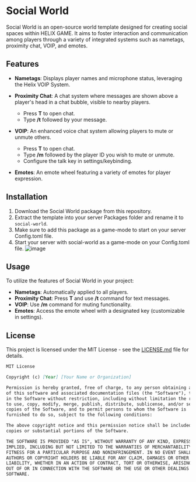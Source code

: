 # Social World

Social World is an open-source world template designed for creating social spaces within HELIX GAME. It aims to foster interaction and communication among players through a variety of integrated systems such as nametags, proximity chat, VOIP, and emotes.

## Features

- **Nametags**: Displays player names and microphone status, leveraging the Helix VOIP System.

- **Proximity Chat**: A chat system where messages are shown above a player's head in a chat bubble, visible to nearby players.
  - Press **T** to open chat.
  - Type **/t** followed by your message.

- **VOIP**: An enhanced voice chat system allowing players to mute or unmute others.
  - Press **T** to open chat.
  - Type **/m** followed by the player ID you wish to mute or unmute.
  - Configure the talk key in settings/keybinding.

- **Emotes**: An emote wheel featuring a variety of emotes for player expression.

## Installation

1. Download the Social World package from this repository.
2. Extract the template into your server Packages folder and rename it to `social-world`.
3. Make sure to add this package as a game-mode to start on your server Config.toml file.
4. Start your server with social-world as a game-mode on your Config.toml file.
![image](https://github.com/helix-game/Social-World/assets/67294331/641e9df8-4fdb-4f37-a431-33625ac82c10)

## Usage

To utilize the features of Social World in your project:

- **Nametags**: Automatically applied to all players.
- **Proximity Chat**: Press **T** and use **/t** command for text messages.
- **VOIP**: Use **/m** command for muting functionality.
- **Emotes**: Access the emote wheel with a designated key (customizable in settings).

## License

This project is licensed under the MIT License - see the [LICENSE.md](LICENSE.md) file for details.

```markdown
MIT License

Copyright (c) [Year] [Your Name or Organization]

Permission is hereby granted, free of charge, to any person obtaining a copy
of this software and associated documentation files (the "Software"), to deal
in the Software without restriction, including without limitation the rights
to use, copy, modify, merge, publish, distribute, sublicense, and/or sell
copies of the Software, and to permit persons to whom the Software is
furnished to do so, subject to the following conditions:

The above copyright notice and this permission notice shall be included in all
copies or substantial portions of the Software.

THE SOFTWARE IS PROVIDED "AS IS", WITHOUT WARRANTY OF ANY KIND, EXPRESS OR
IMPLIED, INCLUDING BUT NOT LIMITED TO THE WARRANTIES OF MERCHANTABILITY,
FITNESS FOR A PARTICULAR PURPOSE AND NONINFRINGEMENT. IN NO EVENT SHALL THE
AUTHORS OR COPYRIGHT HOLDERS BE LIABLE FOR ANY CLAIM, DAMAGES OR OTHER
LIABILITY, WHETHER IN AN ACTION OF CONTRACT, TORT OR OTHERWISE, ARISING FROM,
OUT OF OR IN CONNECTION WITH THE SOFTWARE OR THE USE OR OTHER DEALINGS IN THE
SOFTWARE.
